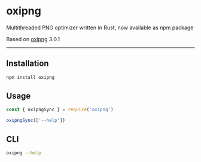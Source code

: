 # oxipng

Multithreaded PNG optimizer written in Rust, now available as npm package

Based on [oxipng][oxipng] 3.0.1

---

## Installation

```sh
npm install oxipng
```

## Usage

```javascript
const { oxipngSync } = require('oxipng')

oxipngSync(['--help'])
```

## CLI

```sh
oxipng --help
```

[oxipng]: https://github.com/shssoichiro/oxipng
